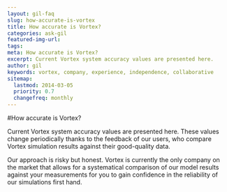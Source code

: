 ```yaml
---
layout: gil-faq
slug: how-accurate-is-vortex
title: How accurate is Vortex?
categories: ask-gil
featured-img-url:
tags:
meta: How accurate is Vortex?
excerpt: Current Vortex system accuracy values are presented here.
author: gil
keywords: vortex, company, experience, independence, collaborative
sitemap:
  lastmod: 2014-03-05
  priority: 0.7
  changefreq: monthly
---
```


#How accurate is Vortex?

Current Vortex system accuracy values are presented here. These values change periodically thanks to the feedback of our users, who compare Vortex simulation results against their good-quality data.

Our approach is risky but honest. Vortex is currently the only company on the market that allows for a systematical comparison of our model results against your measurements for you to gain confidence in the reliability of our simulations first hand.